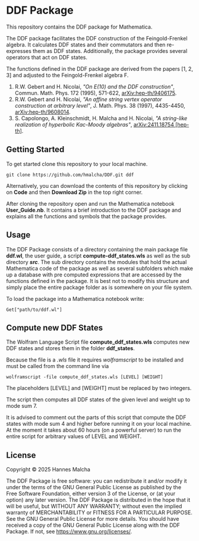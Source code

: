 # DDF Package

This repository contains the DDF package for Mathematica.

The DDF package facilitates the DDF construction of the Feingold-Frenkel
algebra. It calculates DDF states and their commutators and then re-expresses
them as DDF states. Additionally, the package provides several operators that 
act on DDF states.

The functions defined in the DDF package are derived from the papers [1, 2, 3]
and adjusted to the Feingold-Frenkel algebra F.

1. R.W. Gebert and H. Nicolai, *"On E(10) and the DDF construction"*, 
Commun. Math. Phys. 172 (1995), 571-622, 
[arXiv:hep-th/9406175](https://arxiv.org/abs/hep-th/9406175).
2. R.W. Gebert and H. Nicolai, *"An affine string vertex operator construction
at arbitrary level"*, J. Math. Phys. 38 (1997), 4435-4450, 
[arXiv:hep-th/9608014](https://arxiv.org/abs/hep-th/9608014).
3. S. Capolongo, A. Kleinschmidt, H. Malcha and H. Nicolai, 
*"A string-like realization of hyperbolic Kac-Moody algebras"*, 
[arXiv:2411.18754 [hep-th]](https://arxiv.org/abs/2411.18754).

## Getting Started

To get started clone this repository to your local machine.

```
git clone https://github.com/hmalcha/DDF.git ddf
```

Alternatively, you can download the contents of this repository by clicking on
**Code** and then **Download Zip** in the top right corner.

After cloning the repository open and run the Mathematica notebook
**User_Guide.nb**. It contains a brief introduction to the DDF package and
explains all the functions and symbols that the package provides.

## Usage

The DDF Package consists of a directory containing the main package file 
**ddf.wl**, the user guide, a script **compute-ddf_states.wls** as well as the
sub directory ***src***. The sub directory contains the modules that hold the
actual Mathematica code of the package as well as several subfolders which make
up a database with pre computed expressions that are accessed by the functions
defined in the package. It is best not to modify this structure and simply place
the entire package folder as is somewhere on your file system. 

To load the package into a Mathematica notebook write:

```
Get["path/to/ddf.wl"]
```

## Compute new DDF States

The Wolfram Language Script file **compute_ddf_states.wls** computes new DDF 
states and stores them in the folder **ddf_states**.

Because the file is a *.wls* file it requires *wolframscript* to be installed 
and must be called from the command line via

```
wolframscript -file compute_ddf_states.wls [LEVEL] [WEIGHT]
```

The placeholders [LEVEL] and [WEIGHT] must be replaced by two integers.

The script then computes all DDF states of the given level and weight up to mode
sum 7.

It is advised to comment out the parts of this script that compute the DDF
states with mode sum 4 and higher before running it on your local machine.
At the moment it takes about 60 hours (on a powerful server) to run the entire
script for arbitrary values of LEVEL and WEIGHT.

## License
Copyright © 2025 Hannes Malcha

The DDF Package is free software: you can redistribute it and/or modify it under
the terms of the GNU General Public License as published by the Free Software
Foundation, either version 3 of the License, or (at your option) any later
version. The DDF Package is distributed in the hope that it will be useful, but
WITHOUT ANY WARRANTY; without even the implied warranty of MERCHANTABILITY or
FITNESS FOR A PARTICULAR PURPOSE. See the GNU General Public License for more
details.
You should have received a copy of the GNU General Public License along with the
DDF Package. If not, see https://www.gnu.org/licenses/.